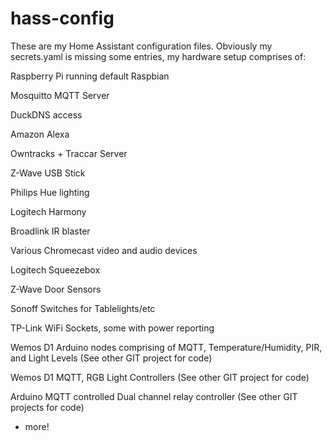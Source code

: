 # hass-config

These are my Home Assistant configuration files. Obviously my secrets.yaml is missing some entries, my hardware setup comprises of:

Raspberry Pi running default Raspbian

Mosquitto MQTT Server

DuckDNS access

Amazon Alexa

Owntracks + Traccar Server

Z-Wave USB Stick

Philips Hue lighting

Logitech Harmony

Broadlink IR blaster

Various Chromecast video and audio devices

Logitech Squeezebox

Z-Wave Door Sensors

Sonoff Switches for Tablelights/etc

TP-Link WiFi Sockets, some with power reporting

Wemos D1 Arduino nodes comprising of MQTT, Temperature/Humidity, PIR, and Light Levels (See other GIT project for code)

Wemos D1 MQTT, RGB Light Controllers (See other GIT project for code)

Arduino MQTT controlled Dual channel relay controller (See other GIT projects for code)

+ more!

